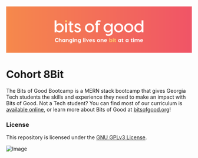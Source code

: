 ![Bits of Good](/assets/header.png)
# Cohort 8Bit

The Bits of Good Bootcamp is a MERN stack bootcamp that gives Georgia Tech students the skills and experience they need to make an impact with Bits of Good. Not a Tech student? You can find most of our curriculum is [available online](bitsofgood.org/bootcamp), or learn more about Bits of Good at [bitsofgood.org](https://bitsofgood.org)!

### License

This repository is licensed under the [GNU GPLv3 License](/LICENSE.txt).


![Image](https://img.pokemondb.net/artwork/large/vulpix.jpg)